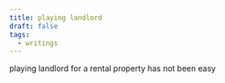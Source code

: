 ```yaml
---
title: playing landlord
draft: false
tags:
  - writings
---
```

 
playing landlord for a rental property has not been easy